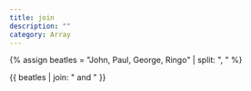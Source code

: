 ```yaml
---
title: join
description: ""
category: Array
---
```


{% assign beatles = "John, Paul, George, Ringo" | split: ", " %}

{{ beatles | join: " and " }}
<!-- Output: "John and Paul and George and Ringo" -->
